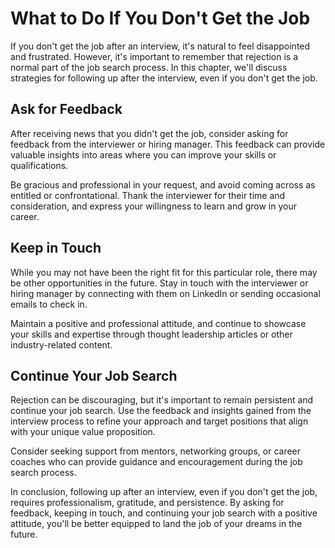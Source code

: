 What to Do If You Don't Get the Job
================================================================================

If you don't get the job after an interview, it's natural to feel disappointed and frustrated. However, it's important to remember that rejection is a normal part of the job search process. In this chapter, we'll discuss strategies for following up after the interview, even if you don't get the job.

Ask for Feedback
----------------

After receiving news that you didn't get the job, consider asking for feedback from the interviewer or hiring manager. This feedback can provide valuable insights into areas where you can improve your skills or qualifications.

Be gracious and professional in your request, and avoid coming across as entitled or confrontational. Thank the interviewer for their time and consideration, and express your willingness to learn and grow in your career.

Keep in Touch
-------------

While you may not have been the right fit for this particular role, there may be other opportunities in the future. Stay in touch with the interviewer or hiring manager by connecting with them on LinkedIn or sending occasional emails to check in.

Maintain a positive and professional attitude, and continue to showcase your skills and expertise through thought leadership articles or other industry-related content.

Continue Your Job Search
------------------------

Rejection can be discouraging, but it's important to remain persistent and continue your job search. Use the feedback and insights gained from the interview process to refine your approach and target positions that align with your unique value proposition.

Consider seeking support from mentors, networking groups, or career coaches who can provide guidance and encouragement during the job search process.

In conclusion, following up after an interview, even if you don't get the job, requires professionalism, gratitude, and persistence. By asking for feedback, keeping in touch, and continuing your job search with a positive attitude, you'll be better equipped to land the job of your dreams in the future.
